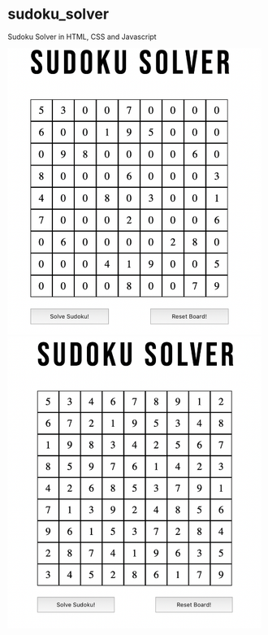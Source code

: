 # sudoku_solver
Sudoku Solver in HTML, CSS and Javascript

<img src="https://github.com/TaavishThaman/sudoku_solver/blob/main/unsolved.png?raw=true" alt="drawing" width="500"/>

<img src="https://github.com/TaavishThaman/sudoku_solver/blob/main/solved.png?raw=true" alt="drawing" width="500"/>

